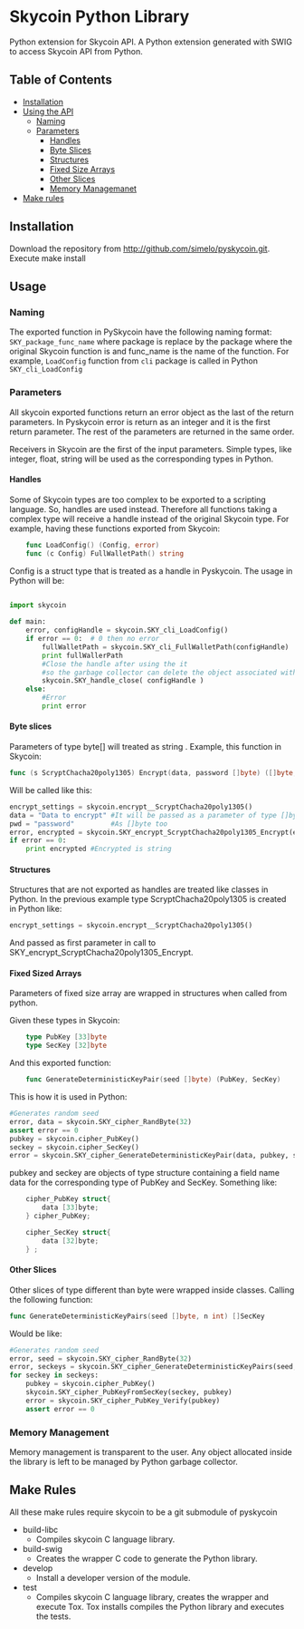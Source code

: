 # Skycoin Python Library

Python extension for Skycoin API.
A Python extension generated with SWIG to access Skycoin API from Python.

## Table of Contents

<!-- MarkdownTOC levels="1,2,3,4,5" autolink="true" bracket="round" -->
- [Installation](#installation)
- [Using the API](#usage)
  - [Naming](#naming)
  - [Parameters](#parameters)
    - [Handles](#handles)
    - [Byte Slices](#byte-slices)
    - [Structures](#structures)
    - [Fixed Size Arrays](#fixed-size-array)
    - [Other Slices](#other-slices)
    - [Memory Managemanet](#memory-management)
- [Make rules](#make-rules)
<!-- /MarkdownTOC -->

## Installation

Download the repository from http://github.com/simelo/pyskycoin.git. 
Execute make install

## Usage
### Naming

The exported function in PySkycoin have the following naming format: `SKY_package_func_name` where package is replace by the package where the original Skycoin function is and func_name is the name of the function. For example, `LoadConfig` function from `cli` package is called in Python `SKY_cli_LoadConfig`
### Parameters

All skycoin exported functions return an error object as the last of the return parameters. In Pyskycoin error is return as an integer and it is the first return parameter. The rest of the parameters are returned in the same order.

Receivers in Skycoin are the first of the input parameters. Simple types, like integer, float, string will be used as the corresponding types in Python.

#### Handles

Some of Skycoin types are too complex to be exported to a scripting language. So, handles are used instead. Therefore all functions taking a complex type will receive a handle instead of the original Skycoin type. For example, having these functions exported from Skycoin:

```go
	func LoadConfig() (Config, error)
	func (c Config) FullWalletPath() string
```


Config is a struct type that is treated as a handle in Pyskycoin. The usage in Python will be:

```python

import skycoin
	
def main:
	error, configHandle = skycoin.SKY_cli_LoadConfig()
	if error == 0:  # 0 then no error
		fullWalletPath = skycoin.SKY_cli_FullWalletPath(configHandle)
		print fullWallerPath
		#Close the handle after using the it
		#so the garbage collector can delete the object associated with it. 
		skycoin.SKY_handle_close( configHandle )
	else: 
		#Error
		print error
```

#### Byte slices

Parameters of type byte[] will treated as string . Example, this function in Skycoin:

```go
func (s ScryptChacha20poly1305) Encrypt(data, password []byte) ([]byte, error)
```

Will be called like this:

```python
encrypt_settings = skycoin.encrypt__ScryptChacha20poly1305()
data = "Data to encrypt" #It will be passed as a parameter of type []byte
pwd = "password"         #As []byte too
error, encrypted = skycoin.SKY_encrypt_ScryptChacha20poly1305_Encrypt(encrypt_settings, data, pwd)
if error == 0:
	print encrypted #Encrypted is string
```

#### Structures

Structures that are not exported as handles are treated like classes in Python. In the previous example type ScryptChacha20poly1305 is created in Python like:

```python
encrypt_settings = skycoin.encrypt__ScryptChacha20poly1305()
```

And passed as first parameter in call to SKY_encrypt_ScryptChacha20poly1305_Encrypt.

#### Fixed Sized Arrays

Parameters of fixed size array are wrapped in structures when called from python.

Given these types in Skycoin:

```go
	type PubKey [33]byte
	type SecKey [32]byte
```

And this exported function:

```go
	func GenerateDeterministicKeyPair(seed []byte) (PubKey, SecKey)
```
	
This is how it is used in Python:

```python
#Generates random seed
error, data = skycoin.SKY_cipher_RandByte(32)
assert error == 0
pubkey = skycoin.cipher_PubKey()
seckey = skycoin.cipher_SecKey()
error = skycoin.SKY_cipher_GenerateDeterministicKeyPair(data, pubkey, seckey)
```

pubkey and seckey are objects of type structure containing a field name data for the corresponding type of PubKey and SecKey. Something like:

```cpp
	cipher_PubKey struct{
		data [33]byte;
	} cipher_PubKey;

	cipher_SecKey struct{
		data [32]byte;
	} ;
```

#### Other Slices

Other slices of type different than byte were wrapped inside classes. Calling the following function:

```go
func GenerateDeterministicKeyPairs(seed []byte, n int) []SecKey
```
	
Would be like:

```python
#Generates random seed
error, seed = skycoin.SKY_cipher_RandByte(32)
error, seckeys = skycoin.SKY_cipher_GenerateDeterministicKeyPairs(seed, 2)
for seckey in seckeys:
	pubkey = skycoin.cipher_PubKey()
	skycoin.SKY_cipher_PubKeyFromSecKey(seckey, pubkey)
	error = skycoin.SKY_cipher_PubKey_Verify(pubkey)
	assert error == 0
```

### Memory Management

Memory management is transparent to the user. Any object allocated inside the library is left to be managed by Python garbage collector.

## Make Rules

All these make rules require skycoin to be a git submodule of pyskycoin

- build-libc
  * Compiles skycoin C language library.
- build-swig
  * Creates the wrapper C code to generate the Python library.
- develop
  * Install a developer version of the module.	
- test
  * Compiles skycoin C language library, creates the wrapper and execute Tox. Tox installs compiles the Python library and executes the tests.	
